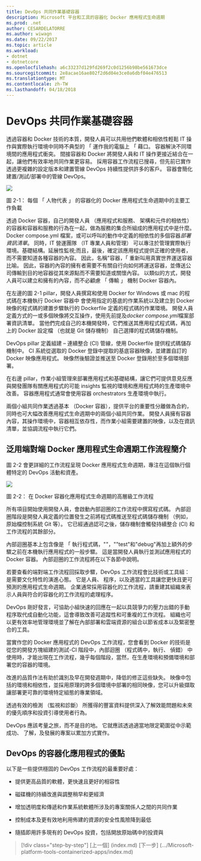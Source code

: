 ```yaml
---
title: DevOps 共同作業基礎容器
description: Microsoft 平台和工具的容器化 Docker 應用程式生命週期
ms.prod: .net
author: CESARDELATORRE
ms.author: wiwagn
ms.date: 09/22/2017
ms.topic: article
ms.workload:
- dotnet
- dotnetcore
ms.openlocfilehash: a6c33237d129fd269f2c0d1256b98be561673dce
ms.sourcegitcommit: 2e8acae16ae802f2d6d04e3ce0a6dbf04e476513
ms.translationtype: MT
ms.contentlocale: zh-TW
ms.lasthandoff: 04/18/2018
---
```

# <a name="containers-as-the-foundation-for-devops-collaboration"></a>DevOps 共同作業基礎容器

透過容器和 Docker 技術的本質，開發人員可以共用他們軟體和相依性輕鬆 IT 操作與實際執行環境中同時不典型的 「 運作我的電腦上 「 藉口。 容器解決不同環境間的應用程式衝突。 間接容器和 Docker 將開發人員和 IT 操作更接近結合在一起，讓他們有效率地共同作業更容易。 採用容器工作流程已搜尋，但先前已實作透過更複雜的設定版本和建置管線 DevOps 持續性提供許多的客戶。 容器會簡化建置/測試/部署中的管線 DevOps。

![](./media/image1.png)

圖 2-1： 每個 「 人物代表 」 的容器化的 Docker 應用程式生命週期中的主要工作負載

透過 Docker 容器，自己的開發人員 （應用程式和服務、 架構和元件的相依性） 的容器和容器和服務的行為在一起，做為服務的集合所組成的應用程式中是什麼。 Docker compose.yml 檔案，或可以呼叫的動作中定義的相依性的多個容器*部署資訊清單*。 同時，IT 營運團隊 （IT 專業人員和管理） 可以專注於管理實際執行環境。基礎結構。延展性監視;而且，最後，確定該應用程式提供正確的使用者，而不需要知道各種容器的內容。 因此，名稱"容器，「 重新叫用真實世界運送容器比喻。 因此，容器的內容的擁有者需要不有關自行向如何將運送容器，並傳送公司傳輸到目的地容器從其來源點而不需要知道或關懷內容。 以類似的方式，開發人員可以建立和擁有的內容，而不必顧慮 「 傳輸 」 機制 Docker 容器內。

在左邊的圖 2-1 pillar，開發人員撰寫和使用 Docker for Windows 或 mac 的程式碼在本機執行 Docker 容器中 會使用指定的基底的作業系統以及建立到 Docker 映像的程式碼的建置步驟執行的 Dockerfile 定義的程式碼的作業環境。 開發人員定義方式的一或多個映像將交互操作，使用先前提及*docker compose.yml*檔案部署資訊清單。 當他們完成自己的本機開發時，它們推送其應用程式程式碼，再加上的 Docker 設定檔 （也就是 Git 儲存機制） 自己選擇的程式碼儲存機制。

DevOps pillar 定義組建 – 連續整合 (CI) 管線，使用 Dockerfile 提供程式碼儲存機制中。 CI 系統從選取的 Docker 登錄中提取的基底容器映像，並建置自訂的 Docker 映像應用程式。 映像然後驗證並推送至 Docker 登錄用於至多個環境部署。

在右邊 pillar，作業小組管理來部署應用程式和基礎結構，讓它們可提供意見反應與開發團隊有關應用程式的可能 insights 監視的環境和應用程式時的生產環境中改善。 容器應用程式通常會使用容器 orchestrators 生產環境中執行。

兩個小組共同作業透過基本 （Docker 容器），提供平台的重要性分離做為合約，同時也可大幅改善應用程式生命週期中的兩個小組共同作業。 開發人員擁有容器內容，其操作環境中，容器相互依存性，而作業小組需要建置的映像，以及在資訊清單，並協調流程中執行它們。

## <a name="introduction-to-a-generic-end-to-end-docker-application-life-cycle-workflow"></a>泛用端對端 Docker 應用程式生命週期工作流程簡介

圖 2-2 會更詳細的工作流程呈現 Docker 應用程式生命週期，專注在這個執行個體特定的 DevOps 活動和資產。

![](./media/image2.png)

圖 2-2： 在 Docker 容器化應用程式生命週期的高層級工作流程

所有項目開始使用開發人員，會啟動內部迴圈的工作流程中撰寫程式碼。 內部迴圈階段是開發人員定義的位置發生之前將程式碼推送至程式碼儲存機制 （例如，原始檔控制系統 Git 等）。 它已經通過認可之後，儲存機制會觸發持續整合 (CI) 和工作流程的其餘部分。

內部迴圈基本上包含像是 「 執行程式碼，""，""test"和"debug"再加上額外的步驟之前在本機執行應用程式的一般步驟。 這是當開發人員執行並測試應用程式的 Docker 容器。 內部迴圈的工作流程將在以下各節中說明。

若要查看的端對端工作流程回採取步驟，DevOps 工作流程會比技術或工具組： 是需要文化特性的演進心態。 它是人員、 程序，以及適當的工具讓您更快且更可預測的應用程式生命週期。 企業通常採用容器化的工作流程，請重建其組織來表示人員與符合的容器化的工作流程的處理程序。

DevOps 剛好發言，可協助小組快速的回應在一起以具競爭力的壓力出錯的手動程序取代成自動化功能，這會導致改善可追蹤性和可重複的工作流程。 組織也可以更有效率地管理環境並了解在內部部署和雲端資源的組合以節省成本以及緊密整合的工具。

當實作您的 Docker 應用程式的 DevOps 工作流程，您會看到 Docker 的技術是從您的開發方塊組建的測試-CI 階段中，內部迴圈 （程式碼中，執行、 偵錯） 中使用時，才能出現在工作流程，幾乎每個階段，當然，在生產環境和預備環境和部署您的容器的環境。

改進的品質作法有助於識別及早在開發週期中，降低的修正這些缺失。 映像中包括的環境和相依性，並採用原理的跨多個環境中部署的相同映像，您可以升級擷取讓部署更可靠的環境特定組態的專業領域。

透過有效的檢測 （監視和診斷） 所獲得的豐富資料提供深入了解效能問題和未來的優先順序和投資引導使用者行為。

DevOps 應該考量之旅，而不是目的地。 它就應該透過適當地限定範圍從中示範成功、 了解，及發展的專案以累加方式實作。

## <a name="benefits-of-devops-for-containerized-applications"></a>DevOps 的容器化應用程式的優點

以下是一些提供穩固的 DevOps 工作流程的最重要好處：

-   提供更高品質的軟體，更快速且更好的相容性

-   磁碟機的持續改進與調整稍早和更經濟

-   增加透明度和傳遞和作業系統軟體所涉及的專案關係人之間的共同作業

-   控制成本及更有效地利用佈建的資源的安全性風險降到最低

-   隨插即用許多現有的 DevOps 投資，包括開放原始碼中的投資與

>[!div class="step-by-step"]
[上一個] (index.md) [下一步] (.../Microsoft-platform-tools-containerized-apps/index.md)
